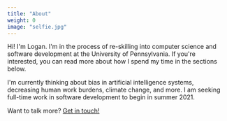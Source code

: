 ```yaml
---
title: "About"
weight: 0
image: "selfie.jpg"
---
```

Hi! I'm Logan. I'm in the process of re-skilling into computer science and software development at the University of Pennsylvania. If you're interested, you can read more about how I spend my time in the sections below.

I'm currently thinking about bias in artificial intelligence systems, decreasing human work burdens, climate change, and more. I am seeking full-time work in software development to begin in summer 2021.

Want to talk more? [Get in touch!](#contact)





